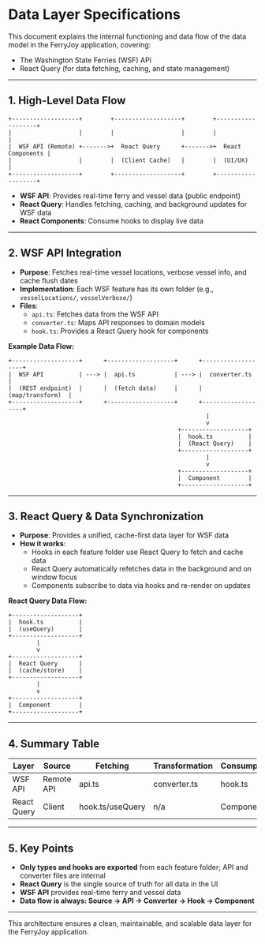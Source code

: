 # Data Layer Specifications

This document explains the internal functioning and data flow of the data model in the FerryJoy application, covering:
- The Washington State Ferries (WSF) API
- React Query (for data fetching, caching, and state management)

---

## 1. High-Level Data Flow

```
+-------------------+        +-------------------+        +-------------------+
|                   |        |                   |        |                   |
|  WSF API (Remote) +------->+  React Query      +------->+  React Components |
|                   |        |  (Client Cache)   |        |  (UI/UX)          |
+-------------------+        +-------------------+        +-------------------+
```

- **WSF API**: Provides real-time ferry and vessel data (public endpoint)
- **React Query**: Handles fetching, caching, and background updates for WSF data
- **React Components**: Consume hooks to display live data

---

## 2. WSF API Integration

- **Purpose**: Fetches real-time vessel locations, verbose vessel info, and cache flush dates
- **Implementation**: Each WSF feature has its own folder (e.g., `vesselLocations/`, `vesselVerbose/`)
- **Files**:
  - `api.ts`: Fetches data from the WSF API
  - `converter.ts`: Maps API responses to domain models
  - `hook.ts`: Provides a React Query hook for components

**Example Data Flow:**
```
+-------------------+      +-------------------+      +-------------------+
|  WSF API          | ---> |  api.ts           | ---> |  converter.ts     |
|  (REST endpoint)  |      |  (fetch data)     |      |  (map/transform)  |
+-------------------+      +-------------------+      +-------------------+
                                                        |
                                                        v
                                                +-------------------+
                                                |  hook.ts          |
                                                |  (React Query)    |
                                                +-------------------+
                                                        |
                                                        v
                                                +-------------------+
                                                |  Component        |
                                                +-------------------+
```

---

## 3. React Query & Data Synchronization

- **Purpose**: Provides a unified, cache-first data layer for WSF data
- **How it works**:
  - Hooks in each feature folder use React Query to fetch and cache data
  - React Query automatically refetches data in the background and on window focus
  - Components subscribe to data via hooks and re-render on updates

**React Query Data Flow:**
```
+-------------------+
|  hook.ts          |
|  (useQuery)       |
+-------------------+
        |
        v
+-------------------+
|  React Query      |
|  (cache/store)    |
+-------------------+
        |
        v
+-------------------+
|  Component        |
+-------------------+
```

---

## 4. Summary Table

| Layer         | Source      | Fetching         | Transformation | Consumption      |
|---------------|-------------|------------------|----------------|-----------------|
| WSF API       | Remote API  | api.ts           | converter.ts   | hook.ts         |
| React Query   | Client      | hook.ts/useQuery | n/a            | Component       |

---

## 5. Key Points
- **Only types and hooks are exported** from each feature folder; API and converter files are internal
- **React Query** is the single source of truth for all data in the UI
- **WSF API** provides real-time ferry and vessel data
- **Data flow is always: Source → API → Converter → Hook → Component**

---

This architecture ensures a clean, maintainable, and scalable data layer for the FerryJoy application. 